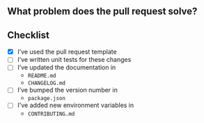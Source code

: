 <!--Thanks for contributing to GOV.UK Notify. Using this template to write your pull request message will help get it merged as soon as possible. -->

## What problem does the pull request solve?
<!--- Describe why you’re making this change -->

## Checklist

<!--- All of the following are normally needed. Don’t worry if you haven’t done them or don’t know how – someone from the Notify team will be able to help. -->
- [x] I’ve used the pull request template
- [ ] I’ve written unit tests for these changes
- [ ] I’ve updated the documentation in
  - `README.md`
  - `CHANGELOG.md`
- [ ] I’ve bumped the version number in
  - `package.json`
- [ ] I've added new environment variables in
  - `CONTRIBUTING.md`
